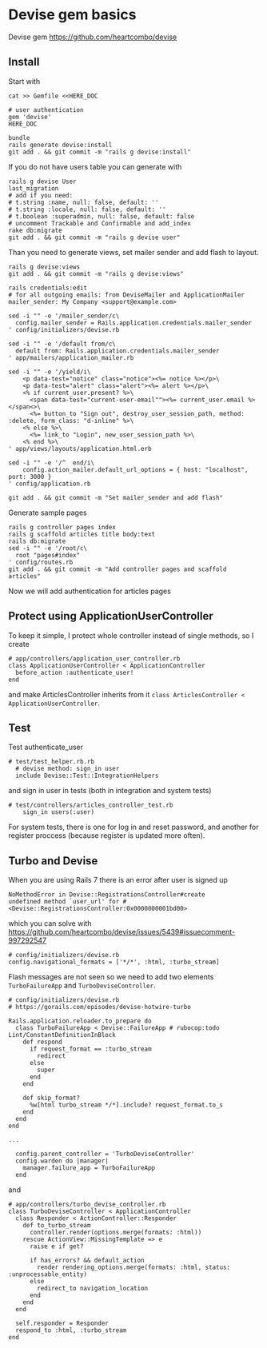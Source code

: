 # Devise gem basics

Devise gem https://github.com/heartcombo/devise

## Install

Start with

```
cat >> Gemfile <<HERE_DOC

# user authentication
gem 'devise'
HERE_DOC

bundle
rails generate devise:install
git add . && git commit -m "rails g devise:install"
```

If you do not have users table you can generate with

```
rails g devise User
last_migration
# add if you need:
# t.string :name, null: false, default: ''
# t.string :locale, null: false, default: ''
# t.boolean :superadmin, null: false, default: false
# uncomment Trackable and Confirmable and add_index
rake db:migrate
git add . && git commit -m "rails g devise user"
```

Than you need to generate views, set mailer sender and add flash to layout.

```
rails g devise:views
git add . && git commit -m "rails g devise:views"

rails credentials:edit
# for all outgoing emails: from DeviseMailer and ApplicationMailer
mailer_sender: My Company <support@example.com>

sed -i "" -e '/mailer_sender/c\
  config.mailer_sender = Rails.application.credentials.mailer_sender
' config/initializers/devise.rb

sed -i "" -e '/default from/c\
  default from: Rails.application.credentials.mailer_sender
' app/mailers/application_mailer.rb 

sed -i "" -e '/yield/i\
    <p data-test="notice" class="notice"><%= notice %></p>\
    <p data-test="alert" class="alert"><%= alert %></p>\
    <% if current_user.present? %>\
      <span data-test="current-user-email""><%= current_user.email %></span<>\
      <%= button_to "Sign out", destroy_user_session_path, method: :delete, form_class: "d-inline" %>\
    <% else %>\
      <%= link_to "Login", new_user_session_path %>\
    <% end %>\
' app/views/layouts/application.html.erb 

sed -i "" -e '/^  end/i\
    config.action_mailer.default_url_options = { host: "localhost", port: 3000 }
' config/application.rb

git add . && git commit -m "Set mailer_sender and add flash"
```

Generate sample pages

```
rails g controller pages index
rails g scaffold articles title body:text
rails db:migrate
sed -i "" -e '/root/c\
  root "pages#index"
' config/routes.rb 
git add . && git commit -m "Add controller pages and scaffold articles"
```

Now we will add authentication for articles pages

## Protect using ApplicationUserController

To keep it simple, I protect whole controller instead of single methods, so I
create
```
# app/controllers/application_user_controller.rb
class ApplicationUserController < ApplicationController
  before_action :authenticate_user!
end
```

and make ArticlesController inherits from it
`class ArticlesController < ApplicationUserController`.

## Test

Test authenticate_user

```
# test/test_helper.rb.rb
  # devise method: sign_in user
  include Devise::Test::IntegrationHelpers
```
and sign in user in tests (both in integration and system tests)
```
# test/controllers/articles_controller_test.rb
    sign_in users(:user)
```

For system tests, there is one for log in and reset password, and another for
register proccess (because register is updated more often).

## Turbo and Devise

When you are using Rails 7 there is an error after user is signed up
```
NoMethodError in Devise::RegistrationsController#create
undefined method `user_url' for #<Devise::RegistrationsController:0x0000000001bd00>
```

which you can solve with https://github.com/heartcombo/devise/issues/5439#issuecomment-997292547
```
# config/initializers/devise.rb
config.navigational_formats = ['*/*', :html, :turbo_stream]
```

Flash messages are not seen so we need to add two elements `TurboFailureApp` and
`TurboDeviseController`.
```
# config/initializers/devise.rb
# https://gorails.com/episodes/devise-hotwire-turbo

Rails.application.reloader.to_prepare do
  class TurboFailureApp < Devise::FailureApp # rubocop:todo Lint/ConstantDefinitionInBlock
    def respond
      if request_format == :turbo_stream
        redirect
      else
        super
      end
    end

    def skip_format?
      %w[html turbo_stream */*].include? request_format.to_s
    end
  end
end

...

  config.parent_controller = 'TurboDeviseController'
  config.warden do |manager|
    manager.failure_app = TurboFailureApp
  end
```

and
```
# app/controllers/turbo_devise_controller.rb
class TurboDeviseController < ApplicationController
  class Responder < ActionController::Responder
    def to_turbo_stream
      controller.render(options.merge(formats: :html))
    rescue ActionView::MissingTemplate => e
      raise e if get?

      if has_errors? && default_action
        render rendering_options.merge(formats: :html, status: :unprocessable_entity)
      else
        redirect_to navigation_location
      end
    end
  end

  self.responder = Responder
  respond_to :html, :turbo_stream
end
```

